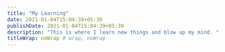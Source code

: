 ```yaml
---
title: "My Learning"
date: 2021-01-04T15:04:39+05:30
publishDate: 2021-01-04T15:04:39+05:30
description: "This is where I learn new things and blow up my mind. "
titleWrap: noWrap # wrap, noWrap
---
```


